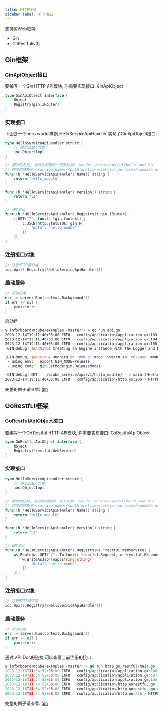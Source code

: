 ```yaml
---
title: HTTP接口
sidebar_label: HTTP接口
---
```


支持的Web框架:
+ Gin
+ GoRestful(v3)

## Gin框架

### GinApiObject接口

要编写一个Gin HTTP API模块, 你需要实现接口: GinApiObject
```go
type GinApiObject interface {
	Object
	Registry(gin.IRouter)
}
```

### 实现接口

下面是一个hello world 样例 HelloServiceApiHandler 实现了GinApiObject接口:
```go
type HelloServiceApiHandler struct {
	// 继承自Ioc对象
	ioc.ObjectImpl
}

// 模块的名称, 会作为路径的一部分比如: /mcube_service/api/v1/hello_module/
// 路径构成规则 <service_name>/<path_prefix>/<service_version>/<module_name>
func (h *HelloServiceApiHandler) Name() string {
	return "hello_module"
}

func (h *HelloServiceApiHandler) Version() string {
	return "v1"
}

// API路由
func (h *HelloServiceApiHandler) Registry(r gin.IRouter) {
	r.GET("/", func(c *gin.Context) {
		c.JSON(http.StatusOK, gin.H{
			"data": "hello mcube",
		})
	})
}
```

### 注册接口对象


```go
// 注册HTTP接口类
ioc.Api().Registry(&HelloServiceApiHandler{})
```

### 启动服务

```go
// 启动应用
err := server.Run(context.Background())
if err != nil {
	panic(err)
}
```

启动后
```sh
$ inforboard/mcube/examples ‹master*› » go run api.go                                                                                                                    1 ↵
2023-12-14T19:11:40+08:00 INFO   config/application/application.go:103 > loaded configs: [trace.v1 log.v1 app.v1] component:APPLICATION
2023-12-14T19:11:40+08:00 INFO   config/application/application.go:104 > loaded controllers: [] component:APPLICATION
2023-12-14T19:11:40+08:00 INFO   config/application/application.go:105 > loaded apis: [hello_module.v1] component:APPLICATION
[GIN-debug] [WARNING] Creating an Engine instance with the Logger and Recovery middleware already attached.

[GIN-debug] [WARNING] Running in "debug" mode. Switch to "release" mode in production.
 - using env:   export GIN_MODE=release
 - using code:  gin.SetMode(gin.ReleaseMode)

[GIN-debug] GET    /mcube_service/api/v1/hello_module/ --> main.(*HelloServiceApiHandler).Registry.func1 (3 handlers)
2023-12-14T19:11:40+08:00 INFO   config/application/http.go:205 > HTTP服务启动成功, 监听地址: 127.0.0.1:8080 component:HTTP
```

完整的例子请查看: [gin](https://github.com/infraboard/mcube/blob/master/examples/http_gin/main.go)

## GoRestful框架


### GoRestfulApiObject接口

要编写一个Go Restful HTTP API模块, 你需要实现接口: GoRestfulApiObject
```go
type GoRestfulApiObject interface {
	Object
	Registry(*restful.WebService)
}
```

### 实现接口

```go
type HelloServiceApiHandler struct {
	// 继承自Ioc对象
	ioc.ObjectImpl
}

// 模块的名称, 会作为路径的一部分比如: /mcube_service/api/v1/hello_module/
// 路径构成规则 <service_name>/<path_prefix>/<service_version>/<module_name>
func (h *HelloServiceApiHandler) Name() string {
	return "hello_module"
}

func (h *HelloServiceApiHandler) Version() string {
	return "v1"
}

// API路由
func (h *HelloServiceApiHandler) Registry(ws *restful.WebService) {
	ws.Route(ws.GET("/").To(func(r *restful.Request, w *restful.Response) {
		w.WriteAsJson(map[string]string{
			"data": "hello mcube",
		})
	}))
}
```

### 注册接口对象

```go
// 注册HTTP接口类
ioc.Api().Registry(&HelloServiceApiHandler{})
```

### 启动服务

```go
// 启动应用
err := server.Run(context.Background())
if err != nil {
	panic(err)
}
```

通过 API Doc的链接 可以查看当前注册的接口:
```go
$ inforboard/mcube/examples ‹master› » go run http_go_restful/main.go 
2023-12-18T11:34:52+08:00 INFO   config/application/application.go:106 > loaded configs: [log.v1 app.v1] component:APPLICATION
2023-12-18T11:34:52+08:00 INFO   config/application/application.go:107 > loaded controllers: [] component:APPLICATION
2023-12-18T11:34:52+08:00 INFO   config/application/application.go:108 > loaded apis: [hello_module.v1] component:APPLICATION
2023-12-18T11:34:52+08:00 INFO   config/application/http_gorestful.go:79 > Get the API Doc using http://127.0.0.1:8080/apidocs.json component:GO-RESTFUL
2023-12-18T11:34:52+08:00 INFO   config/application/http_gorestful.go:86 > 健康检查地址: http://127.0.0.1:8080/healthz component:GO-RESTFUL
2023-12-18T11:34:52+08:00 INFO   config/application/http.go:236 > HTTP服务启动成功, 监听地址: 127.0.0.1:8080 component:HTTP
```

完整的例子请查看: [gin](https://github.com/infraboard/mcube/blob/master/examples/http_go_restful/main.go)
